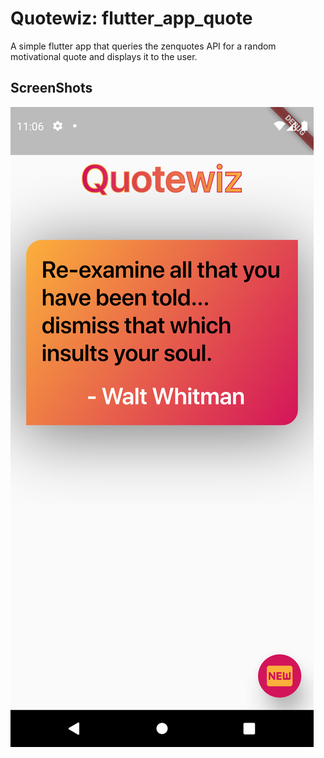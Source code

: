 # Quotewiz: flutter_app_quote

A simple flutter app that queries the zenquotes API for a random motivational quote and displays it to the user.

## ScreenShots

![image1](screenshots/1.png)

